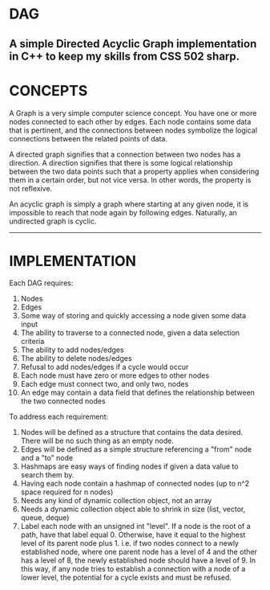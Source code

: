 # DAG
A simple Directed Acyclic Graph implementation in C++ to keep my skills from CSS 502 sharp.
--------------------------------------------------------------------------------------------------------------------------------
# CONCEPTS
A Graph is a very simple computer science concept. You have one or more nodes connected to each other by edges. Each node contains some data that is pertinent, and the connections between nodes symbolize the logical connections between the related points of data.

A directed graph signifies that a connection between two nodes has a direction. A direction signifies that there is some logical relationship between the two data points such that a property applies when considering them in a certain order, but not vice versa. In other words, the property is not reflexive.

An acyclic graph is simply a graph where starting at any given node, it is impossible to reach that node again by following edges. Naturally, an undirected graph is cyclic.

--------------------------------------------------------------------------------------------------------------------------------
# IMPLEMENTATION
Each DAG requires:
  1) Nodes
  2) Edges
  3) Some way of storing and quickly accessing a node given some data input
  4) The ability to traverse to a connected node, given a data selection criteria
  5) The ability to add nodes/edges
  6) The ability to delete nodes/edges
  7) Refusal to add nodes/edges if a cycle would occur
  8) Each node must have zero or more edges to other nodes
  9) Each edge must connect two, and only two, nodes
  10) An edge may contain a data field that defines the relationship between the two connected nodes

To address each requirement:
  1) Nodes will be defined as a structure that contains the data desired. There will be no such thing as an empty node.
  2) Edges will be defined as a simple structure referencing a "from" node and a "to" node
  3) Hashmaps are easy ways of finding nodes if given a data value to search them by.
  4) Having each node contain a hashmap of connected nodes (up to n^2 space required for n nodes)
  5) Needs any kind of dynamic collection object, not an array
  6) Needs a dynamic collection object able to shrink in size (list, vector, queue, deque)
  7) Label each node with an unsigned int "level". If a node is the root of a path, have that label equal 0. Otherwise, have it equal to the highest level of its parent node plus 1. i.e. if two nodes connect to a newly established node, where one parent node has a level of 4 and the other has a level of 8, the newly established node should have a level of 9. In this way, if any node tries to establish a connection with a node of a lower level, the potential for a cycle exists and must be refused.
